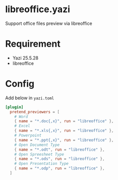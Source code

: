 # libreoffice.yazi

Support office files preview via libreoffice

# Requirement

- Yazi 25.5.28
- libreoffice

# Config

Add below in `yazi.toml`

```toml
[plugin]
  pretend_previewers = [
    # Word
    { name = "*.doc{,x}", run = "libreoffice" },
    # Excel
    { name = "*.xls{,x}", run = "libreoffice" },
    # Powerpoint
    { name = "*.ppt{,x}", run = "libreoffice" },
    # Open Document Type
    { name = "*.odt", run = "libreoffice" },
    # Open Spreesheet Type
    { name = "*.ods", run = "libreoffice" },
    # Open Presentation Type
    { name = "*.odp", run = "libreoffice" },
  ]
```
